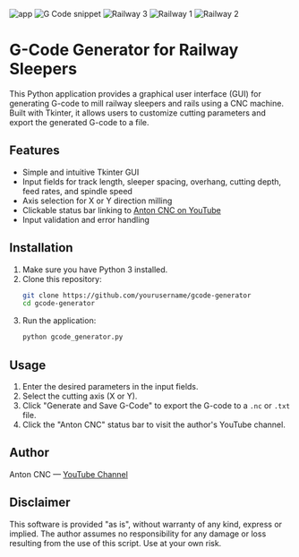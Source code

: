 ![app](images/app.jpg)
![G Code snippet](images/ExampleG_Code_snippet.jpg)
![Railway 3](images/Railway3.jpg)
![Railway 1](images/Railway1.jpg)
![Railway 2](images/Railway2.jpg)



# G-Code Generator for Railway Sleepers

This Python application provides a graphical user interface (GUI) for generating G-code to mill railway sleepers and rails using a CNC machine. Built with Tkinter, it allows users to customize cutting parameters and export the generated G-code to a file.

## Features
- Simple and intuitive Tkinter GUI
- Input fields for track length, sleeper spacing, overhang, cutting depth, feed rates, and spindle speed
- Axis selection for X or Y direction milling
- Clickable status bar linking to [Anton CNC on YouTube](https://www.youtube.com/@boessi)
- Input validation and error handling

## Installation
1. Make sure you have Python 3 installed.
2. Clone this repository:
   ```bash
   git clone https://github.com/yourusername/gcode-generator
   cd gcode-generator
   ```
3. Run the application:
   ```bash
   python gcode_generator.py
   ```

## Usage
1. Enter the desired parameters in the input fields.
2. Select the cutting axis (X or Y).
3. Click "Generate and Save G-Code" to export the G-code to a `.nc` or `.txt` file.
4. Click the "Anton CNC" status bar to visit the author's YouTube channel.

## Author
Anton CNC — [YouTube Channel](https://www.youtube.com/@boessi)

## Disclaimer
This software is provided "as is", without warranty of any kind, express or implied. The author assumes no responsibility for any damage or loss resulting from the use of this script. Use at your own risk.